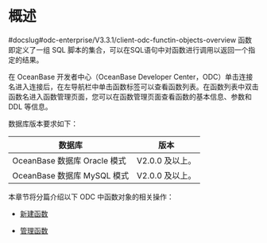 概述 
=======================
#docslug#odc-enterprise/V3.3.1/client-odc-functin-objects-overview
函数即定义了一组 SQL 脚本的集合，可以在SQL语句中对函数进行调用以返回一个指定的结果。

在 OceanBase 开发者中心（OceanBase Developer Center，ODC）单击连接名进入连接后，在左导航栏中单击函数标签可以查看函数列表。在函数列表中双击函数名进入函数管理页面，您可以在函数管理页面查看函数的基本信息、参数和 DDL 等信息。

数据库版本要求如下：


|           数据库           |     版本      |
|-------------------------|-------------|
| OceanBase 数据库 Oracle 模式 | V2.0.0 及以上。 |
| OceanBase 数据库 MySQL 模式  | V2.0.0 及以上。 |



本章节将分篇介绍以下 ODC 中函数对象的相关操作：

* [新建函数](../3.client-odc-function-objects/2.client-odc-create-a-function.md)

  

* [管理函数](../3.client-odc-function-objects/3.client-odc-manage-functions.md)

  



